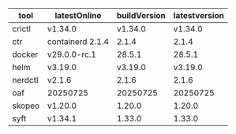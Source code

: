| tool | latestOnline | buildVersion | latestversion |
|------|--------------|--------------|---------------|
| crictl | v1.34.0 | v1.34.0 | v1.34.0 |
| ctr | containerd 2.1.4 | 2.1.4 | 2.1.4 |
| docker | v29.0.0-rc.1 | 28.5.1 | 28.5.1 |
| helm | v3.19.0 | v3.19.0 | v3.19.0 |
| nerdctl | v2.1.6 | 2.1.6 | 2.1.6 |
| oaf | 20250725 | 20250725 | 20250725 |
| skopeo | v1.20.0 | 1.20.0 | 1.20.0 |
| syft | v1.34.1 | 1.33.0 | 1.33.0 |

